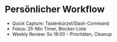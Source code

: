 # Persönlicher Workflow
- Quick Capture: Tastenkürzel/Slash-Command
- Fokus: 25-Min Timer, Blocker-Liste
- Weekly Review: So 18:00 – Prioritäten, Cleanup

